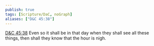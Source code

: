 ```yaml
---
publish: true
tags: [Scripture/DaC, noGraph]
aliases: ["D&C 45:38"]
---
```

[D&C 45:38](https://churchofjesuschrist.org/study/scriptures/dc-testament/dc/45?lang=eng&id=p38#p38) Even so it shall be in that day when they shall see all these things, then shall they know that the hour is nigh.
